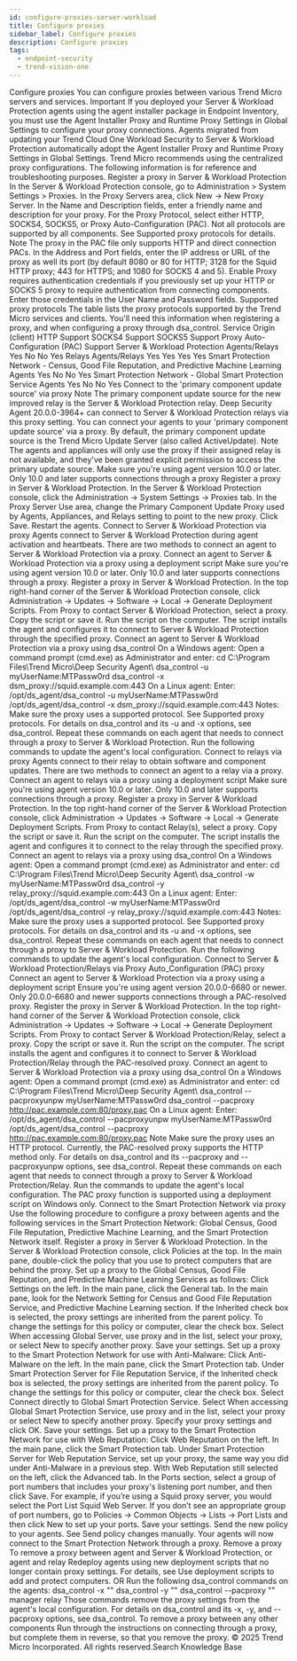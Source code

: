 ```yaml
---
id: configure-proxies-server-workload
title: Configure proxies
sidebar_label: Configure proxies
description: Configure proxies
tags:
  - endpoint-security
  - trend-vision-one
---
```


 Configure proxies You can configure proxies between various Trend Micro servers and services. Important If you deployed your Server & Workload Protection agents using the agent installer package in Endpoint Inventory, you must use the Agent Installer Proxy and Runtime Proxy Settings in Global Settings to configure your proxy connections. Agents migrated from updating your Trend Cloud One Workload Security to Server & Workload Protection automatically adopt the Agent Installer Proxy and Runtime Proxy Settings in Global Settings. Trend Micro recommends using the centralized proxy configurations. The following information is for reference and troubleshooting purposes. Register a proxy in Server & Workload Protection In the Server & Workload Protection console, go to Administration > System Settings > Proxies. In the Proxy Servers area, click New → New Proxy Server. In the Name and Description fields, enter a friendly name and description for your proxy. For the Proxy Protocol, select either HTTP, SOCKS4, SOCKS5, or Proxy Auto-Configuration (PAC). Not all protocols are supported by all components. See Supported proxy protocols for details. Note The proxy in the PAC file only supports HTTP and direct connection PACs. In the Address and Port fields, enter the IP address or URL of the proxy as well its port (by default 8080 or 80 for HTTP; 3128 for the Squid HTTP proxy; 443 for HTTPS; and 1080 for SOCKS 4 and 5). Enable Proxy requires authentication credentials if you previously set up your HTTP or SOCKS 5 proxy to require authentication from connecting components. Enter those credentials in the User Name and Password fields. Supported proxy protocols The table lists the proxy protocols supported by the Trend Micro services and clients. You'll need this information when registering a proxy, and when configuring a proxy through dsa_control. Service Origin (client) HTTP Support SOCKS4 Support SOCKS5 Support Proxy Auto-Configuration (PAC) Support Server & Workload Protection Agents/Relays Yes No No Yes Relays Agents/Relays Yes Yes Yes Yes Smart Protection Network - Census, Good File Reputation, and Predictive Machine Learning Agents Yes No No Yes Smart Protection Network - Global Smart Protection Service Agents Yes No No Yes Connect to the 'primary component update source' via proxy Note The primary component update source for the new improved relay is the Server & Workload Protection relay. Deep Security Agent 20.0.0-3964+ can connect to Server & Workload Protection relays via this proxy setting. You can connect your agents to your 'primary component update source' via a proxy. By default, the primary component update source is the Trend Micro Update Server (also called ActiveUpdate). Note The agents and appliances will only use the proxy if their assigned relay is not available, and they've been granted explicit permission to access the primary update source. Make sure you're using agent version 10.0 or later. Only 10.0 and later supports connections through a proxy Register a proxy in Server & Workload Protection. In the Server & Workload Protection console, click the Administration → System Settings → Proxies tab. In the Proxy Server Use area, change the Primary Component Update Proxy used by Agents, Appliances, and Relays setting to point to the new proxy. Click Save. Restart the agents. Connect to Server & Workload Protection via proxy Agents connect to Server & Workload Protection during agent activation and heartbeats. There are two methods to connect an agent to Server & Workload Protection via a proxy. Connect an agent to Server & Workload Protection via a proxy using a deployment script Make sure you're using agent version 10.0 or later. Only 10.0 and later supports connections through a proxy. Register a proxy in Server & Workload Protection. In the top right-hand corner of the Server & Workload Protection console, click Administration → Updates → Software → Local → Generate Deployment Scripts. From Proxy to contact Server & Workload Protection, select a proxy. Copy the script or save it. Run the script on the computer. The script installs the agent and configures it to connect to Server & Workload Protection through the specified proxy. Connect an agent to Server & Workload Protection via a proxy using dsa_control On a Windows agent: Open a command prompt (cmd.exe) as Administrator and enter: cd C:\Program Files\Trend Micro\Deep Security Agent\ dsa_control -u myUserName:MTPassw0rd dsa_control -x dsm_proxy://squid.example.com:443 On a Linux agent: Enter: /opt/ds_agent/dsa_control -u myUserName:MTPassw0rd /opt/ds_agent/dsa_control -x dsm_proxy://squid.example.com:443 Notes: Make sure the proxy uses a supported protocol. See Supported proxy protocols. For details on dsa_control and its -u and -x options, see dsa_control. Repeat these commands on each agent that needs to connect through a proxy to Server & Workload Protection. Run the following commands to update the agent's local configuration. Connect to relays via proxy Agents connect to their relay to obtain software and component updates. There are two methods to connect an agent to a relay via a proxy. Connect an agent to relays via a proxy using a deployment script Make sure you're using agent version 10.0 or later. Only 10.0 and later supports connections through a proxy. Register a proxy in Server & Workload Protection. In the top right-hand corner of the Server & Workload Protection console, click Administration → Updates → Software → Local → Generate Deployment Scripts. From Proxy to contact Relay(s), select a proxy. Copy the script or save it. Run the script on the computer. The script installs the agent and configures it to connect to the relay through the specified proxy. Connect an agent to relays via a proxy using dsa_control On a Windows agent: Open a command prompt (cmd.exe) as Administrator and enter: cd C:\Program Files\Trend Micro\Deep Security Agent\ dsa_control -w myUserName:MTPassw0rd dsa_control -y relay_proxy://squid.example.com:443 On a Linux agent: Enter: /opt/ds_agent/dsa_control -w myUserName:MTPassw0rd /opt/ds_agent/dsa_control -y relay_proxy://squid.example.com:443 Notes: Make sure the proxy uses a supported protocol. See Supported proxy protocols. For details on dsa_control and its -u and -x options, see dsa_control. Repeat these commands on each agent that needs to connect through a proxy to Server & Workload Protection. Run the following commands to update the agent's local configuration. Connect to Server & Workload Protection/Relays via Proxy Auto_Configuration (PAC) proxy Connect an agent to Server & Workload Protection via a proxy using a deployment script Ensure you're using agent version 20.0.0-6680 or newer. Only 20.0.0-6680 and newer supports connections through a PAC-resolved proxy. Register the proxy in Server & Workload Protection. In the top right-hand corner of the Server & Workload Protection console, click Administration → Updates → Software → Local → Generate Deployment Scripts. From Proxy to contact Server & Workload Protection/Relay, select a proxy. Copy the script or save it. Run the script on the computer. The script installs the agent and configures it to connect to Server & Workload Protection/Relay through the PAC-resolved proxy. Connect an agent to Server & Workload Protection via a proxy using dsa_control On a Windows agent: Open a command prompt (cmd.exe) as Administrator and enter: cd C:\Program Files\Trend Micro\Deep Security Agent\ dsa_control --pacproxyunpw myUserName:MTPassw0rd dsa_control --pacproxy http://pac.example.com:80/proxy.pac On a Linux agent: Enter: /opt/ds_agent/dsa_control --pacproxyunpw myUserName:MTPassw0rd /opt/ds_agent/dsa_control --pacproxy http://pac.example.com:80/proxy.pac Note Make sure the proxy uses an HTTP protocol. Currently, the PAC-resolved proxy supports the HTTP method only. For details on dsa_control and its --pacproxy and --pacproxyunpw options, see dsa_control. Repeat these commands on each agent that needs to connect through a proxy to Server & Workload Protection/Relay. Run the commands to update the agent's local configuration. The PAC proxy function is supported using a deployment script on Windows only. Connect to the Smart Protection Network via proxy Use the following procedure to configure a proxy between agents and the following services in the Smart Protection Network: Global Census, Good File Reputation, Predictive Machine Learning, and the Smart Protection Network itself. Register a proxy in Server & Workload Protection. In the Server & Workload Protection console, click Policies at the top. In the main pane, double-click the policy that you use to protect computers that are behind the proxy. Set up a proxy to the Global Census, Good File Reputation, and Predictive Machine Learning Services as follows: Click Settings on the left. In the main pane, click the General tab. In the main pane, look for the Network Setting for Census and Good File Reputation Service, and Predictive Machine Learning section. If the Inherited check box is selected, the proxy settings are inherited from the parent policy. To change the settings for this policy or computer, clear the check box. Select When accessing Global Server, use proxy and in the list, select your proxy, or select New to specify another proxy. Save your settings. Set up a proxy to the Smart Protection Network for use with Anti-Malware: Click Anti-Malware on the left. In the main pane, click the Smart Protection tab. Under Smart Protection Server for File Reputation Service, if the Inherited check box is selected, the proxy settings are inherited from the parent policy. To change the settings for this policy or computer, clear the check box. Select Connect directly to Global Smart Protection Service. Select When accessing Global Smart Protection Service, use proxy and in the list, select your proxy or select New to specify another proxy. Specify your proxy settings and click OK. Save your settings. Set up a proxy to the Smart Protection Network for use with Web Reputation: Click Web Reputation on the left. In the main pane, click the Smart Protection tab. Under Smart Protection Server for Web Reputation Service, set up your proxy, the same way you did under Anti-Malware in a previous step. With Web Reputation still selected on the left, click the Advanced tab. In the Ports section, select a group of port numbers that includes your proxy's listening port number, and then click Save. For example, if you’re using a Squid proxy server, you would select the Port List Squid Web Server. If you don’t see an appropriate group of port numbers, go to Policies → Common Objects → Lists → Port Lists and then click New to set up your ports. Save your settings. Send the new policy to your agents. See Send policy changes manually. Your agents will now connect to the Smart Protection Network through a proxy. Remove a proxy To remove a proxy between agent and Server & Workload Protection, or agent and relay Redeploy agents using new deployment scripts that no longer contain proxy settings. For details, see Use deployment scripts to add and protect computers. OR Run the following dsa_control commands on the agents: dsa_control -x "" dsa_control -y "" dsa_control --pacproxy "" manager relay Those commands remove the proxy settings from the agent's local configuration. For details on dsa_control and its -x, -y, and --pacproxy options, see dsa_control. To remove a proxy between any other components Run through the instructions on connecting through a proxy, but complete them in reverse, so that you remove the proxy. © 2025 Trend Micro Incorporated. All rights reserved.Search Knowledge Base